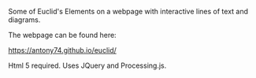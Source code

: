 Some of Euclid's Elements on a webpage with interactive lines of text and diagrams.

The webpage can be found here:

https://antony74.github.io/euclid/

Html 5 required.  Uses JQuery and Processing.js.
